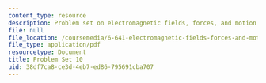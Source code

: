 ```yaml
---
content_type: resource
description: Problem set on electromagnetic fields, forces, and motion.
file: null
file_location: /coursemedia/6-641-electromagnetic-fields-forces-and-motion-spring-2005/38df7ca8ce3d4eb7ed86795691cba707_ps10sp05.pdf
file_type: application/pdf
resourcetype: Document
title: Problem Set 10
uid: 38df7ca8-ce3d-4eb7-ed86-795691cba707
---
```


